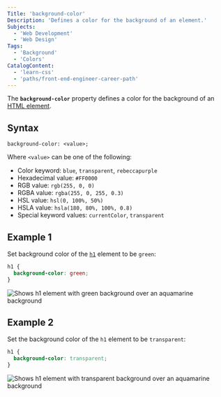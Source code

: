 ```yaml
---
Title: 'background-color'
Description: 'Defines a color for the background of an element.'
Subjects:
  - 'Web Development'
  - 'Web Design'
Tags:
  - 'Background'
  - 'Colors'
CatalogContent:
  - 'learn-css'
  - 'paths/front-end-engineer-career-path'
---
```


The **`background-color`** property defines a color for the background of an [HTML element](https://www.codecademy.com/resources/docs/html/elements).

## Syntax

```pseudo
background-color: <value>;
```

Where `<value>` can be one of the following:

- Color keyword: `blue`, `transparent`, `rebeccapurple`
- Hexadecimal value: `#FF0000`
- RGB value: `rgb(255, 0, 0)`
- RGBA value: `rgba(255, 0, 255, 0.3)`
- HSL value: `hsl(0, 100%, 50%)`
- HSLA value: `hsla(180, 80%, 100%, 0.8)`
- Special keyword values: `currentColor`, `transparent`

## Example 1

Set background color of the [`h1`](https://www.codecademy.com/resources/docs/html/elements/h1-h6) element to be `green`:

```css
h1 {
  background-color: green;
}
```

![Shows h1 element with green background over an aquamarine background](https://raw.githubusercontent.com/Codecademy/docs/main/media/css-background-color-example-1.png)

## Example 2

Set the background color of the `h1` element to be `transparent`:

```css
h1 {
  background-color: transparent;
}
```

![Shows h1 element with transparent background over an aquamarine background](https://raw.githubusercontent.com/Codecademy/docs/main/media/css-background-color-example-2.png)

